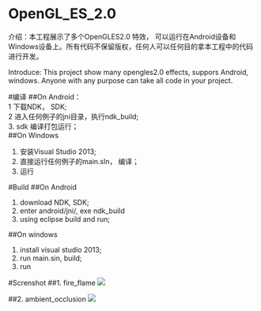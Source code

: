 # OpenGL_ES_2.0
介绍：本工程展示了多个OpenGLES2.0 特效， 可以运行在Android设备和 Windows设备上。所有代码不保留版权，任何人可以任何目的拿本工程中的代码进行开发。 

Introduce: This project show many opengles2.0 effects, suppors Android, windows. Anyone with any purpose can take all code in your project.

#编译
##On Android：<br>
1 下载NDK， SDK;<br>
2 进入任何例子的jni目录，执行ndk_build;<br>
3. sdk 编译打包运行；<br>
##On Windows<br>
1. 安装Visual Studio 2013;<br>
2. 直接运行任何例子的main.sln， 编译；<br>
2. 运行<br>


#Build
##On Android<br>
1. download NDK, SDK;<br>
2. enter android/jni/, exe ndk_build<br>
3. using eclipse build and run;<br>

##On windows<br>
1. install visual studio 2013;<br>
2. run main.sin, build;<br>
3. run<br>

#Screnshot
##1. fire_flame
![](https://github.com/gaoguanglei/OpenGL_ES_2.0/raw/master/1_fire_flame/screenshot.jpg)

##2. ambient_occlusion
![](https://github.com/gaoguanglei/OpenGL_ES_2.0/raw/master/2_ambient_occlusion/screenshot.jpg)


